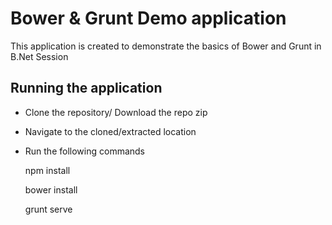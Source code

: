 # Bower & Grunt Demo application
This application is created to demonstrate the basics of Bower and Grunt in B.Net Session

## Running the application
* Clone the repository/ Download the repo zip
* Navigate to the cloned/extracted location
* Run the following commands    
 
    npm install
    
    bower install
    
    grunt serve
